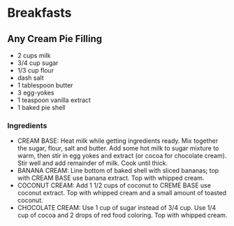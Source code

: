 # Breakfasts

## Any Cream Pie Filling

* 2 cups milk
* 3/4 cup sugar
* 1/3 cup flour
* dash salt
* 1 tablespoon butter
* 3 egg-yokes
* 1 teaspoon vanilla extract
* 1 baked pie shell

### Ingredients

* CREAM BASE: Heat milk while getting ingredients ready. Mix together the sugar, flour, salt and butter. Add some hot milk to sugar mixture to warm, then stir in egg yokes and extract (or cocoa for chocolate cream). Stir well and add remainder of milk. Cook until thick.
* BANANA CREAM: Line bottom of baked shell with sliced bananas; top with CREAM BASE use banana extract. Top with whipped cream.
* COCONUT CREAM: Add 1 1/2 cups of coconut to CREME BASE use coconut extract. Top with whipped cream and a small amount of toasted coconut.
* CHOCOLATE CREAM: Use 1 cup of sugar instead of 3/4 cup. Use 1/4 cup of cocoa and 2 drops of red food coloring. Top with whipped cream.
